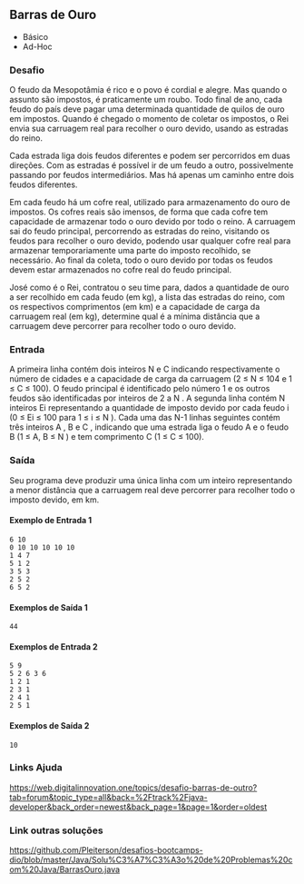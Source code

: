 ## Barras de Ouro
* Básico
* Ad-Hoc

### Desafio
O feudo da Mesopotâmia é rico e o povo é cordial e alegre. Mas quando o assunto são impostos, é praticamente um roubo. Todo final de ano, cada feudo do país deve pagar uma determinada quantidade de quilos de ouro em impostos. Quando é chegado o momento de coletar os impostos, o Rei envia sua carruagem real para recolher o ouro devido, usando as estradas do reino.

Cada estrada liga dois feudos diferentes e podem ser percorridos em duas direções. Com as estradas é possível ir de um feudo a outro, possivelmente passando por feudos intermediários. Mas há apenas um caminho entre dois feudos diferentes.

Em cada feudo há um cofre real, utilizado para armazenamento do ouro de impostos. Os cofres reais são imensos, de forma que cada cofre tem capacidade de armazenar todo o ouro devido por todo o reino. A carruagem sai do feudo principal, percorrendo as estradas do reino, visitando os feudos para recolher o ouro devido, podendo usar qualquer cofre real para armazenar temporariamente uma parte do imposto recolhido, se necessário. Ao final da coleta, todo o ouro devido por todas os feudos devem estar armazenados no cofre real do feudo principal.

José como é o Rei, contratou o seu time para, dados a quantidade de ouro a ser recolhido em cada feudo (em kg), a lista das estradas do reino, com os respectivos comprimentos (em km) e a capacidade de carga da carruagem real (em kg), determine qual é a mínima distância que a carruagem deve percorrer para recolher todo o ouro devido.

### Entrada
A primeira linha contém dois inteiros N e C indicando respectivamente o número de cidades e a capacidade de carga da carruagem (2 ≤ N ≤ 104 e 1 ≤ C ≤ 100). O feudo principal é identificado pelo número 1 e os outros feudos são identificadas por inteiros de 2 a N . A segunda linha contém N inteiros Ei representando a quantidade de imposto devido por cada feudo i (0 ≤ Ei ≤ 100 para 1 ≤ i ≤ N ). Cada uma das N-1 linhas seguintes contém três inteiros A , B e C , indicando que uma estrada liga o feudo A e o feudo B (1 ≤ A, B ≤ N ) e tem comprimento C (1 ≤ C ≤ 100).

### Saída
Seu programa deve produzir uma única linha com um inteiro representando a menor distância que a carruagem real deve percorrer para recolher todo o imposto devido, em km.


#### Exemplo de Entrada 1	
~~~~
6 10
0 10 10 10 10 10
1 4 7
5 1 2
3 5 3
2 5 2
6 5 2
~~~~
#### Exemplos de Saída 1
~~~~
44
~~~~
#### Exemplos de Entrada 2
~~~~
5 9
5 2 6 3 6
1 2 1
2 3 1
2 4 1
2 5 1
~~~~
#### Exemplos de Saída 2
~~~~
10
~~~~


### Links Ajuda

https://web.digitalinnovation.one/topics/desafio-barras-de-outro?tab=forum&topic_type=all&back=%2Ftrack%2Fjava-developer&back_order=newest&back_page=1&page=1&order=oldest

### Link outras soluções

https://github.com/Pleiterson/desafios-bootcamps-dio/blob/master/Java/Solu%C3%A7%C3%A3o%20de%20Problemas%20com%20Java/BarrasOuro.java